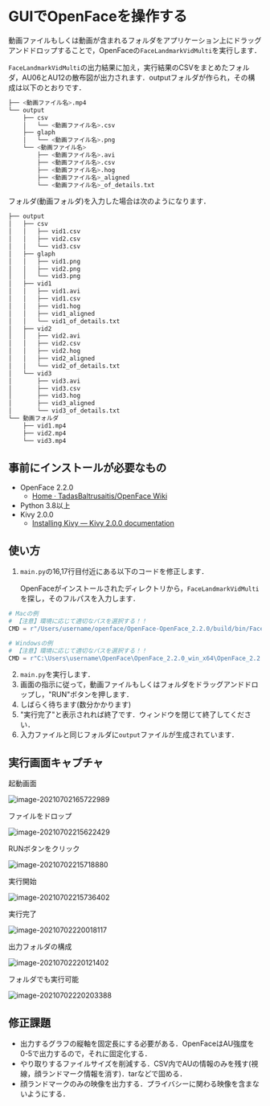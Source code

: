# GUIでOpenFaceを操作する

動画ファイルもしくは動画が含まれるフォルダをアプリケーション上にドラッグアンドドロップすることで，OpenFaceの`FaceLandmarkVidMulti`を実行します．



`FaceLandmarkVidMulti`の出力結果に加え，実行結果のCSVをまとめたフォルダ，AU06とAU12の散布図が出力されます．outputフォルダが作られ，その構成は以下のとおりです．

```bash
├── <動画ファイル名>.mp4
└── output
    ├── csv
    │   └── <動画ファイル名>.csv
    ├── glaph
    │   └── <動画ファイル名>.png
    └── <動画ファイル名>
        ├── <動画ファイル名>.avi
        ├── <動画ファイル名>.csv
        ├── <動画ファイル名>.hog
        ├── <動画ファイル名>_aligned
        └── <動画ファイル名>_of_details.txt
```

フォルダ(動画フォルダ)を入力した場合は次のようになります．

```bash
├── output
│   ├── csv
│   │   ├── vid1.csv
│   │   ├── vid2.csv
│   │   └── vid3.csv
│   ├── glaph
│   │   ├── vid1.png
│   │   ├── vid2.png
│   │   └── vid3.png
│   ├── vid1
│   │   ├── vid1.avi
│   │   ├── vid1.csv
│   │   ├── vid1.hog
│   │   ├── vid1_aligned
│   │   └── vid1_of_details.txt
│   ├── vid2
│   │   ├── vid2.avi
│   │   ├── vid2.csv
│   │   ├── vid2.hog
│   │   ├── vid2_aligned
│   │   └── vid2_of_details.txt
│   └── vid3
│       ├── vid3.avi
│       ├── vid3.csv
│       ├── vid3.hog
│       ├── vid3_aligned
│       └── vid3_of_details.txt
└── 動画フォルダ
    ├── vid1.mp4
    ├── vid2.mp4
    └── vid3.mp4

```



## 事前にインストールが必要なもの

- OpenFace 2.2.0
  - [Home · TadasBaltrusaitis/OpenFace Wiki](https://github.com/TadasBaltrusaitis/OpenFace/wiki)
- Python 3.8以上
- Kivy 2.0.0
  - [Installing Kivy — Kivy 2.0.0 documentation](https://kivy.org/doc/stable/gettingstarted/installation.html)



## 使い方

1. `main.py`の16,17行目付近にある以下のコードを修正します．

   OpenFaceがインストールされたディレクトリから，`FaceLandmarkVidMulti`を探し，そのフルパスを入力します．

  ```Python
  # Macの例
  # 【注意】環境に応じて適切なパスを選択する！！
  CMD = r"/Users/username/openface/OpenFace-OpenFace_2.2.0/build/bin/FaceLandmarkVidMulti"  # 実行するコマンドのパス
  ```
  ```Python
  # Windowsの例
  # 【注意】環境に応じて適切なパスを選択する！！
  CMD = r"C:\Users\username\OpenFace\OpenFace_2.2.0_win_x64\OpenFace_2.2.0_win_x64/FaceLandmarkVidMulti.exe"  # 実行するコマンドのパス
  ```

2. `main.py`を実行します．
3. 画面の指示に従って，動画ファイルもしくはフォルダをドラッグアンドドロップし，"RUN"ボタンを押します．
4. しばらく待ちます(数分かかります)
5. "実行完了"と表示されれば終了です．ウィンドウを閉じて終了してください．
6. 入力ファイルと同じフォルダに`output`ファイルが生成されています．




## 実行画面キャプチャ

起動画面

![image-20210702165722989](doc/img/init.png)

ファイルをドロップ

![image-20210702215622429](doc/img/image-20210702215622429.png)

RUNボタンをクリック

![image-20210702215718880](doc/img/image-20210702215718880.png)

実行開始

![image-20210702215736402](doc/img/image-20210702215736402.png)

実行完了

![image-20210702220018117](doc/img/image-20210702220018117.png)

出力フォルダの構成

![image-20210702220121402](doc/img/image-20210702220121402.png)

フォルダでも実行可能

![image-20210702220203388](doc/img/image-20210702220203388.png)


## 修正課題
- 出力するグラフの縦軸を固定長にする必要がある．OpenFaceはAU強度を0-5で出力するので，それに固定化する．
- やり取りするファイルサイズを削減する．CSV内でAUの情報のみを残す(視線，顔ランドマーク情報を消す)．tarなどで固める．
- 顔ランドマークのみの映像を出力する．プライバシーに関わる映像を含まないようにする．

